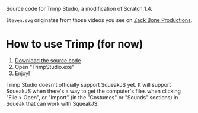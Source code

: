 Source code for Trimp Studio, a modification of Scratch 1.4.

`Steven.svg` originates from those videos you see on [Zack Bone Productions](https://www.youtube.com/c/ZackBoneProductions).

# How to use Trimp (for now)
1. [Download the source code](https://github.com/TrimpApp/Studio/archive/refs/heads/master.zip)
2. Open "TrimpStudio.exe"
3. Enjoy!

Trimp Studio doesn't officially support SqueakJS yet. It will support SqueakJS when there's a way to get the computer's files when clicking "File > Open", or "Import" (in the "Costumes" or "Sounds" sections) in Squeak that can work with SqueakJS.
